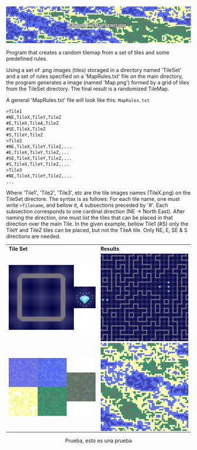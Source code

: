 <p align="center">
  <img src="Banner.gif" />
</p>

Program that creates a random tilemap from a set of tiles and some predefined rules.

Using a set of .png images (tiles) storaged in a directory named 'TileSet' and a set of rules specified on a 'MapRules.txt' file on the main directory, the program generates a image (named 'Map.png') formed by a grid of tiles from the TileSet directory. The final result is a randomized TileMap.

A general 'MapRules.txt' file will look like this:
`MapRules.txt`
```
>Tile1
#NE,TileX,TileY,TileZ
#E,TileX,TileA,TileZ
#SE,TileX,TileZ
#S,TileY,TileZ
>Tile2
#NE,TileX,TileY,TileZ,...
#E,TileX,TileY,TileZ,...
#SE,TileX,TileY,TileZ,...
#S,TileX,TileY,TileZ,...
>Tile3
#NE,TileX,TileY,TileZ,...
...
```
Where 'Tile1', 'Tile2', 'Tile3', etc are the tile images names (TileX.png) on the TileSet directore. The syntax is as follows: For each tile name, one must write `>Tilename`, and bellow it, 4 subsections preceded by '#'. Each subsection corresponds to one cardinal direction (NE -> North East). After naming the direction, one must list the tiles that can be placed in that direction over the main Tile. In the given example, bellow Tile1 (#S) only the TileY and TileZ tiles can be placed, but not the TileA tile. Only NE, E, SE & S directions are needed.

<div align="center">
    <table >
     <tr>
        <td><b>Tile Set</b></td>
        <td><b>Results</b></td>
     </tr>
     <tr>
       <td>
            <img align="left" src="TileSet/TileSet_2.png" width="260"/>
      </td>
       <td>
            <img align="left" src="OutputExamples/MoreExamples.gif" width="260"/>
      </td>
     </tr>
     <tr>
     <td>
            <img align="left" src="TileSet/TileSet.png" width="260"/>
      </td>
       <td>
            <img align="left" src="OutputExamples/MapExamples.gif" width="260"/>
      </td>
      </table>
Prueba, esto  es una prueba
       





